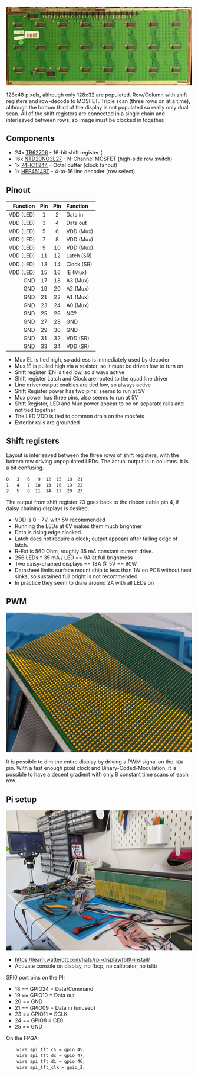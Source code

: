 ![Indoor LED display component side](images/indoor-pcb.jpg)

128x48 pixels, although only 128x32 are populated.
Row/Column with shift registers and row-decode to MOSFET.
Triple scan (three rows on at a time), although the bottom third
of the display is not populated so really only dual scan.
All of the shift registers are connected in a single chain
and interleaved between rows, so image must be clocked in together.

## Components

* 24x [TB62706](datasheets/TB62706.pdf) - 16-bit shift register (
* 16x [NTD20NO3L27](datasheets/NTD20N03L27-D.PDF) - N-Channel MOSFET (high-side row switch)
* 1x [74HCT244](datasheets/74HC_HCT244.pdf) - Octal buffer (clock fanout)
* 1x [HEF4514BT](datasheets/HEF4514BT.pdf) - 4-to-16 line decoder (row select)

## Pinout

| Function | Pin | Pin | Function  |
| -------: | :-: | :-: | :-------- |
| VDD (LED)|  1  |  2  | Data in   |
| VDD (LED)|  3  |  4  | Data out  |
| VDD (LED)|  5  |  6  | VDD (Mux) |
| VDD (LED)|  7  |  8  | VDD (Mux) |
| VDD (LED)|  9  | 10  | VDD (Mux) |
| VDD (LED)| 11  | 12  | Latch (SR)|
| VDD (LED)| 13  | 14  | Clock (SR)|
| VDD (LED)| 15  | 16  | !E (Mux)  |
| GND      | 17  | 18  | A3 (Mux)  |
| GND      | 19  | 20  | A2 (Mux)  |
| GND      | 21  | 22  | A1 (Mux)  |
| GND      | 23  | 24  | A0 (Mux)  |
| GND      | 25  | 26  | NC?       |
| GND      | 27  | 28  | GND       |
| GND      | 29  | 30  | GND       |
| GND      | 31  | 32  | VDD (SR)  |
| GND      | 33  | 34  | VDD (SR)  |

* Mux EL is tied high, so address is immediately used by decoder
* Mux !E is pulled high via a resistor, so it must be driven low to turn on
* Shift register !EN is tied low, so always active
* Shift register Latch and Clock are routed to the quad line driver
* Line driver output enables are tied low, so always active
* Shift Register power has two pins, seems to run at 5V
* Mux power has three pins, also seems to run at 5V
* Shift Register, LED and Mux power appear to be on separate rails and not tied together
* The LED VDD is tied to common drain on the mosfets
* Exterior rails are grounded


## Shift registers

Layout is interleaved between the three rows of shift registers, with the bottom row
driving unpopulated LEDs.  The actual output is in columns.  It is a bit confusing.

```
0   3   6   9  12  15  18  21
1   4   7  10  13  16  19  22
2   5   8  11  14  17  20  23
```

The output from shift register 23 goes back to the ribbon
cable pin 4, if daisy chaining displays is desired.

* VDD is 0 - 7V, with 5V recommended
* Running the LEDs at 6V makes them much brightner
* Data is rising edge clocked.
* Latch does not require a clock; output appears after falling edge of latch.
* R-Ext is 560 Ohm, roughly 35 mA constant current drive.
* 256 LEDs * 35 mA / LED == 9A at full brightness
* Two daisy-chained displays == 18A @ 5V == 90W
* Datasheet limits surface mount chip to less than 1W on PCB without heat sinks, so sustained full bright is not recommended.
* In practice they seem to draw around 2A with all LEDs on

## PWM

![Diagonal gradiant](images/pwm.jpg)

It is possible to dim the entire display by driving a PWM signal
on the `!EN` pin.
With a fast enough pixel clock and Binary-Coded-Modulation,
it is possible to have a decent gradient with only 8 constant
time scans of each row.

## Pi setup
![xterm prompt on the panel](images/pi-display.jpg)

* https://learn.watterott.com/hats/rpi-display/fbtft-install/
* Activate console on display, no fbcp, no calibrator, no tslib

SPI0 port pins on the PI:
* 18 == GPIO24 = Data/Command
* 19 == GPIO10 = Data out
* 20 == GND
* 21 == GPIO09 = Data in (unused)
* 23 == GPIO11 = SCLK
* 24 == GPIO8  = CE0
* 25 == GND

On the FPGA:
```
	wire spi_tft_cs = gpio_45;
	wire spi_tft_dc = gpio_47;
	wire spi_tft_di = gpio_46;
	wire spi_tft_clk = gpio_2;
```

